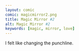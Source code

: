 ```yaml
---
layout: comic
comic: magicmirror2.png
title: Magic Mirror #2
alt: Magic Mirror #2
keywords: [magic, mirror, love]
---
```


I felt like changing the punchline.